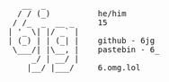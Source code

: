 <body>
  <pre>
    __  _       
   / / (_)          he/him
  / /_  _  __ _     15
 | '_ \| |/ _` |
 | (_) | | (_| |    github - 6jg
  \___/| |\__, |    pastebin - 6_
      _/ | __/ |
     |__/ |___/     6.omg.lol
  </pre>
</body>
